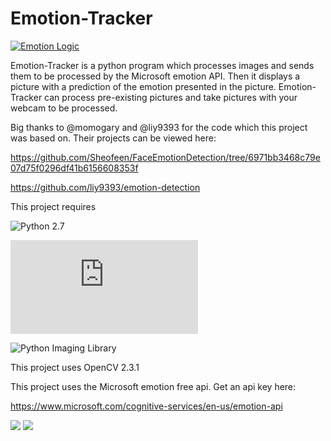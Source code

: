 # Emotion-Tracker

[![Emotion Logic](http://i.imgbox.com/zqe8bhlR.jpg)](https://youtu.be/aEHuTuTa6-M)

Emotion-Tracker is a python program which processes images and sends them to be processed by the Microsoft emotion API. Then it displays a picture with a prediction of the emotion presented in the picture. Emotion-Tracker can process pre-existing pictures and take pictures with your webcam to be processed. 

Big thanks to @momogary and @liy9393 for the code which this project was based on.
Their projects can be viewed here:

https://github.com/Sheofeen/FaceEmotionDetection/tree/6971bb3468c79e07d75f0296df41b6156608353f

https://github.com/liy9393/emotion-detection

This project requires

![Python 2.7](https://www.python.org/download/releases/2.7/)

![OpenCV](http://opencv-python-tutroals.readthedocs.io/en/latest/py_tutorials/py_setup/py_setup_in_windows/py_setup_in_windows.html) 

![Python Imaging Library](http://www.pythonware.com/products/pil/)

This project uses OpenCV 2.3.1

This project uses the Microsoft emotion free api. Get an api key here:  

https://www.microsoft.com/cognitive-services/en-us/emotion-api

![](http://s32.postimg.org/xnl0y9qd1/Untitled.png)  ![](http://s32.postimg.org/k1owjgy45/xdd.png)
